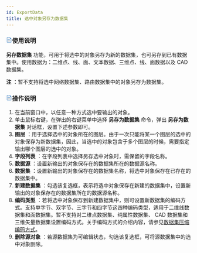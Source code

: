```yaml
---
id: ExportData
title: 选中对象另存为数据集
---
```

### ![](../../img/read.gif)使用说明

**另存数据集** 功能，可用于将选中的对象另存为新的数据集，也可另存到已有数据集中。使用数据为：二维点、线、面、文本数据、三维点、线、面数据以及 CAD
数据集。

**注** ：暂不支持将选中网络数据集、路由数据集中的对象另存为数据集。

### ![](../../img/read.gif)操作说明

1. 在当前窗口中，以任意一种方式选中要输出的对象。
2. 单击鼠标右键，在弹出的右键菜单中选择 **另存为数据集** 命令，弹出 **另存为数据集** 对话框，设置下述参数即可。
3. **图层** ：用于选择选中的对象所在的图层。由于一次只能将某一个图层的选中的对象保存为新数据集，因此，当选中的对象包含于多个图层的时候，需要指定输出哪个图层的选中的对象。
4. **字段列表** ：在字段列表中选择另存选中对象时，需保留的字段名称。
5. **数据源** ：设置新输出的对象保存在的数据集所在的数据源名称。
6. **数据集** ：设置新输出的对象保存在的数据集名称，将选中对象保存在已存在的数据集中。
7. **新建数据集** ：勾选该复选框，表示将选中对象保存在新建的数据集中，设置新输出的对象保存在的数据集所在的数据源名称。
8. **编码类型** ：若将选中对象保存到新建数据集中，则可设置新数据集的编码方式。支持单字节、双字节、三字节和四字节这四种编码类型，适用于二维线数据集和面数据集。暂不支持对二维点数据集、纯属性数据集、 CAD 数据集和三维矢量数据集设置编码方式。关于编码方式的介绍内容，请参见[数据集压缩编码方式](../../DataProcessing/DataManagement/EncodeType)。
9. **删除源对象** ：若源数据集为可编辑状态，勾选该复选框，可将源数据集中的选中对象删除。



